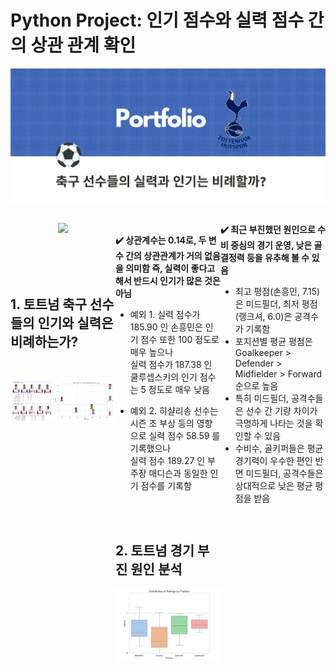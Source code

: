 # Python Project: 인기 점수와 실력 점수 간의 상관 관계 확인


![메인 프로젝트 이미지](tott.png)

<div style="display: flex; justify-content: space-between;">
<div style="width: 48%;">
	
<p align="center">
  <a href="https://twilight-morocco-795.notion.site/1c25cc7bb1dc80de99d8eb4a5bb995d3?source=copy_link"target="_blank">
    <img src="https://img.shields.io/badge/python_project-2986cc?style=for-the-badge&logo=python&logoColor=white"/>
  </a>
</p>
<br>
<br>
<br>

## 1. 토트넘 축구 선수들의 인기와 실력은 비례하는가?

<br>

![프로젝트 이미지1](correlation.png)
</div>
<div style="width: 48%;">

<br>

**✔️ 상관계수는 0.14로, 두 변수 간의 상관관계가 거의 없음을 의미함
  즉, 실력이 좋다고 해서 반드시 인기가 많은 것은 아님**
<br>	

- 예외 1. 실력 점수가 185.90 인 손흥민은 인기 점수 또한 100 정도로 매우 높으나  
	실력 점수가 187.38 인 쿨루셉스키의 인기 점수는 5 정도로 매우 낮음

- 예외 2. 히샬리송 선수는 시즌 초 부상 등의 영향으로 실력 점수 58.59 를 기록했으나  
	실력 점수 189.27 인 부주장 매디슨과 동일한 인기 점수를 기록함
 
<br>
<br>

## 2. 토트넘 경기 부진 원인 분석

![프로젝트 이미지2](boxplot.png)
</div>
<div style="width: 48%;">


**✔️ 최근 부진했던 원인으로 수비 중심의 경기 운영, 
     낮은 골 결정력 등을 유추해 볼 수 있음**
  
- 최고 평점(손흥민, 7.15)은 미드필더, 최저 평점(랭크셔, 6.0)은 공격수가 기록함   
- 포지션별 평균 평점은 Goalkeeper > Defender > Midfielder > Forward 순으로 높음   
- 특히 미드필더, 공격수들은 선수 간 기량 차이가 극명하게 나타는 것을 확인할 수 있음   
- 수비수, 골키퍼들은 평균 경기력이 우수한 편인 반면 미드필더, 공격수들은 상대적으로 낮은 평균 평점을 받음 
